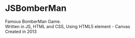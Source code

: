# JSBomberMan
Famous BomberMan Game.<br />
Written in JS, HTML and CSS, Using HTML5 element - Canvas <br />
Created in 2013
